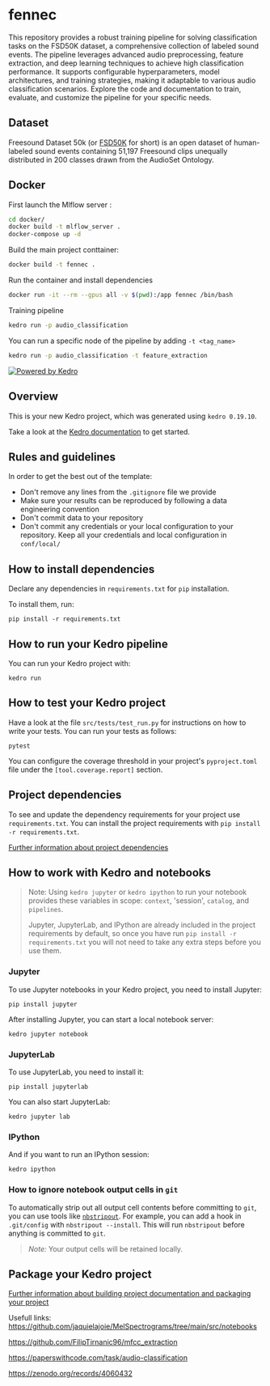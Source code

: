 
# fennec

This repository provides a robust training pipeline for solving classification tasks on the FSD50K dataset, a comprehensive collection of labeled sound events. The pipeline leverages advanced audio preprocessing, feature extraction, and deep learning techniques to achieve high classification performance. It supports configurable hyperparameters, model architectures, and training strategies, making it adaptable to various audio classification scenarios. Explore the code and documentation to train, evaluate, and customize the pipeline for your specific needs.

## Dataset 
Freesound Dataset 50k (or [FSD50K](https://paperswithcode.com/dataset/fsd50k) for short) is an open dataset of human-labeled sound events containing 51,197 Freesound clips unequally distributed in 200 classes drawn from the AudioSet Ontology.

## Docker

First launch the Mlflow server : 
```bash
cd docker/
docker build -t mlflow_server .
docker-compose up -d
```
Build the main project conttainer:
```bash
docker build -t fennec .
```

Run the container and install dependencies
```bash
docker run -it --rm --gpus all -v $(pwd):/app fennec /bin/bash
```
Training pipeline
```bash
kedro run -p audio_classification
```
You can run a specific node of the pipeline by adding `-t <tag_name>` 

```bash
kedro run -p audio_classification -t feature_extraction
```


[![Powered by Kedro](https://img.shields.io/badge/powered_by-kedro-ffc900?logo=kedro)](https://kedro.org)

## Overview

This is your new Kedro project, which was generated using `kedro 0.19.10`.

Take a look at the [Kedro documentation](https://docs.kedro.org) to get started.

## Rules and guidelines

In order to get the best out of the template:

* Don't remove any lines from the `.gitignore` file we provide
* Make sure your results can be reproduced by following a data engineering convention
* Don't commit data to your repository
* Don't commit any credentials or your local configuration to your repository. Keep all your credentials and local configuration in `conf/local/`

## How to install dependencies

Declare any dependencies in `requirements.txt` for `pip` installation.

To install them, run:

```
pip install -r requirements.txt
```

## How to run your Kedro pipeline

You can run your Kedro project with:

```
kedro run
```

## How to test your Kedro project

Have a look at the file `src/tests/test_run.py` for instructions on how to write your tests. You can run your tests as follows:

```
pytest
```

You can configure the coverage threshold in your project's `pyproject.toml` file under the `[tool.coverage.report]` section.


## Project dependencies

To see and update the dependency requirements for your project use `requirements.txt`. You can install the project requirements with `pip install -r requirements.txt`.

[Further information about project dependencies](https://docs.kedro.org/en/stable/kedro_project_setup/dependencies.html#project-specific-dependencies)

## How to work with Kedro and notebooks

> Note: Using `kedro jupyter` or `kedro ipython` to run your notebook provides these variables in scope: `context`, 'session', `catalog`, and `pipelines`.
>
> Jupyter, JupyterLab, and IPython are already included in the project requirements by default, so once you have run `pip install -r requirements.txt` you will not need to take any extra steps before you use them.

### Jupyter
To use Jupyter notebooks in your Kedro project, you need to install Jupyter:

```
pip install jupyter
```

After installing Jupyter, you can start a local notebook server:

```
kedro jupyter notebook
```

### JupyterLab
To use JupyterLab, you need to install it:

```
pip install jupyterlab
```

You can also start JupyterLab:

```
kedro jupyter lab
```

### IPython
And if you want to run an IPython session:

```
kedro ipython
```

### How to ignore notebook output cells in `git`
To automatically strip out all output cell contents before committing to `git`, you can use tools like [`nbstripout`](https://github.com/kynan/nbstripout). For example, you can add a hook in `.git/config` with `nbstripout --install`. This will run `nbstripout` before anything is committed to `git`.

> *Note:* Your output cells will be retained locally.

## Package your Kedro project

[Further information about building project documentation and packaging your project](https://docs.kedro.org/en/stable/tutorial/package_a_project.html)


Usefull links: 
https://github.com/jaquielajoie/MelSpectrograms/tree/main/src/notebooks

https://github.com/FilipTirnanic96/mfcc_extraction

https://paperswithcode.com/task/audio-classification

https://zenodo.org/records/4060432
